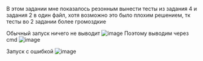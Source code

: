 В этом задании мне показалось резонным вынести тесты из задания 4 и задания 2 в один файл, хотя возможно это было плохим решением, тк тесты во 2 задании более громоздкие



Обычный запуск ничего не выводит
![image](https://user-images.githubusercontent.com/20105337/193462107-726940ec-7ba1-41df-969a-69db17e79908.png)
Поэтому выводим через cmd
![image](https://user-images.githubusercontent.com/20105337/193462123-84a7affb-2602-484b-955e-f55abc73c055.png)

Запуск с ошибкой
![image](https://user-images.githubusercontent.com/20105337/193673443-dd0bcf4b-ac66-459d-a700-1865cc303f45.png)
